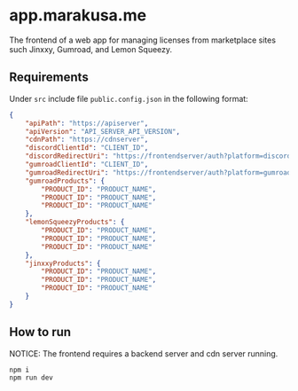 # app.marakusa.me

The frontend of a web app for managing licenses from marketplace sites such Jinxxy, Gumroad, and Lemon Squeezy.

## Requirements

Under `src` include file `public.config.json` in the following format:
```json
{
    "apiPath": "https://apiserver",
    "apiVersion": "API_SERVER_API_VERSION",
    "cdnPath": "https://cdnserver",
    "discordClientId": "CLIENT_ID",
    "discordRedirectUri": "https://frontendserver/auth?platform=discord&state={STATE}",
    "gumroadClientId": "CLIENT_ID",
    "gumroadRedirectUri": "https://frontendserver/auth?platform=gumroad&state={STATE}",
    "gumroadProducts": {
        "PRODUCT_ID": "PRODUCT_NAME",
        "PRODUCT_ID": "PRODUCT_NAME",
        "PRODUCT_ID": "PRODUCT_NAME"
    },
    "lemonSqueezyProducts": {
        "PRODUCT_ID": "PRODUCT_NAME",
        "PRODUCT_ID": "PRODUCT_NAME",
        "PRODUCT_ID": "PRODUCT_NAME"
    },
    "jinxxyProducts": {
        "PRODUCT_ID": "PRODUCT_NAME",
        "PRODUCT_ID": "PRODUCT_NAME",
        "PRODUCT_ID": "PRODUCT_NAME"
    }
}
```

## How to run

NOTICE: The frontend requires a backend server and cdn server running.
```
npm i
npm run dev
```
